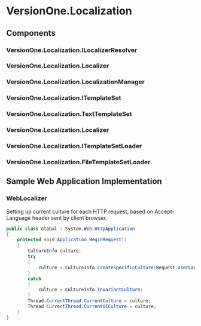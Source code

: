 VersionOne.Localization
=======================

Components
----------


### VersionOne.Localization.ILocalizerResolver

### VersionOne.Localization.Localizer

### VersionOne.Localization.LocalizationManager

### VersionOne.Localization.ITemplateSet

### VersionOne.Localization.TextTemplateSet

### VersionOne.Localization.Localizer

### VersionOne.Localization.ITemplateSetLoader

### VersionOne.Localization.FileTemplateSetLoader

Sample Web Application Implementation
----------------------------------

### WebLocalizer

Setting up current culture for each HTTP request, based on Accept-Language header sent by client browser.

```csharp
public class Global : System.Web.HttpApplication
{
	protected void Application_BeginRequest()
	{
		CultureInfo culture;
		try
		{
			culture = CultureInfo.CreateSpecificCulture(Request.UserLanguages[0]);
		}
		catch
		{
			culture = CultureInfo.InvariantCulture;
		}
		Thread.CurrentThread.CurrentCulture = culture;
		Thread.CurrentThread.CurrentUICulture = culture;
	}
}
```
